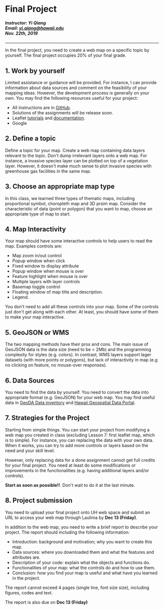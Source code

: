 
# Final Project

##### Instructor: Yi Qiang <br/>Email: yi.qiang@hawaii.edu <br/>Nov. 22th, 2019
---

In the final project, you need to create a web map on a specific topic by yourself. The final project occupies 20% of your final grade.

## 1. Work by yourself
Limited assistance or guidance will be provided. For instance, I can provide information about data sources and comment on the feasibility of your mapping ideas. However, the development process is generally on your own. You may find the following resources useful for your project:

- All instructions are in [GitHub](https://github.com/qiang-yi/GEOG476).
- Solutions of the assignments will be release soon.
- Leaflet [tutorials](https://leafletjs.com/examples.html) and [documentation](https://leafletjs.com/reference-1.6.0.html).
- Google

## 2. Define a topic
Define a topic for your map. Create a web map containing data layers relevant to the topic. Don't dump irrelevant layers onto a web map. For instance, a invasive species layer can be plotted on top of a vegetation layer. However, it doesn't make much sense to plot invasive species with greenhouse gas facilities in the same map.

## 3. Choose an appropriate map type
In this class, we learned three types of thematic maps, including proportional symbol, choropleth map and 3D prsim map. Consider the characteristic of data (point or polygon) that you want to map, choose an appropriate type of map to start.

## 4. Map Interactivity
Your map should have some interactive controls to help users to read the map. Examples controls are:
- Map zoom in/out control
- Popup window when click
- Fixed window to display attribute
- Popup window when mouse is over
- Feature highlight when mouse is over
- Multiple layers with layer controls
- Basemap toggle control
- Floating window of map title and description.
- Legend.

You don't need to add all these controls into your map. Some of the controls just don't get along with each other. At least, you should have some of them to make your map interactive.

## 5. GeoJSON or WMS
The two mapping methods have their pros and cons. The main issue of GeoJSON data is the data size (need to be < 2Mb) and the programming complexity for styles (e.g. colors). In contrast, WMS layers support lager datasets (with more points or polygons), but lack of interactivity in map (e.g no clicking on feature, no mouse-over responses).

## 6. Data Sources
You need to find the data by yourself. You need to convert the data into appropriate format (e.g. GeoJSON) for your web map. You may find useful data in [GeoDA Data inventory](https://geodacenter.github.io/data-and-lab/) and [Hawaii Geospatial Data Portal](http://geoportal.hawaii.gov/).

## 7. Strategies for the Project
Starting from simple things. You can start your project from modifying a web map you created in class (excluding Lesson 7: first leaflet map, which is to simple). For instance, you can replacing the data with your own data. When it works, you can try to add more controls or layers based on the need and your skill level.

However, only replacing data for a done assignment cannot get full credits for your final project. You need at least do some modifications or improvements in the functionalities (e.g. having additional layers and/or controls).

**Start as soon as possible!!**. Don't wait to do it at the last minute.

## 8. Project submission
You need to upload your final project onto UH web space and submit an URL to access your web map through Laulima by **Dec 13 (Friday)**.

In addition to the web map, you need to write a brief report to describe your project. The report should including the following information:
- Introduction: background and motivation; why you want to create this map.
- Data sources: where you downloaded them and what the features and attributes are.
- Description of your code: explain what the objects and functions do.
- Functionalities of your map: what the controls do and how to use them.
- Conclusion: how you find your map is useful and what have you learned in the project.

The report cannot exceed 4 pages (single line, font size size), including figures, codes and text.

The report is also due on **Dec 13 (Friday)**
